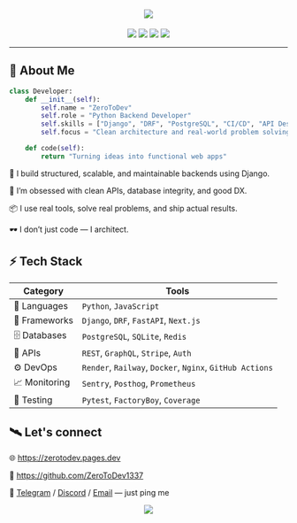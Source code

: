 <h1 align="center">
  <img src="https://readme-typing-svg.herokuapp.com?font=Orbitron&color=0FFFC0&size=22&center=true&vCenter=true&width=500&height=40&lines=Initializing+Developer+Profile..." />
</h1>

<p align="center">
  <img src="https://img.shields.io/badge/Code-Python-00f7ff?style=for-the-badge&logo=python&logoColor=black"/>
  <img src="https://img.shields.io/badge/Framework-Django-05fbbd?style=for-the-badge&logo=django&logoColor=black"/>
  <img src="https://img.shields.io/badge/Database-PostgreSQL-05fbbd?style=for-the-badge&logo=postgresql&logoColor=black"/>
  <img src="https://img.shields.io/badge/Cloud-Render-05fbbd?style=for-the-badge&logo=render&logoColor=black"/>
</p>

---

## 🧠 About Me

```py
class Developer:
    def __init__(self):
        self.name = "ZeroToDev"
        self.role = "Python Backend Developer"
        self.skills = ["Django", "DRF", "PostgreSQL", "CI/CD", "API Design"]
        self.focus = "Clean architecture and real-world problem solving"

    def code(self):
        return "Turning ideas into functional web apps"
```

🚀 I build structured, scalable, and maintainable backends using Django.
<p>🧱 I’m obsessed with clean APIs, database integrity, and good DX.</p>
<p>📦 I use real tools, solve real problems, and ship actual results.</p>
🕶️ I don’t just code — I architect.

## ⚡ Tech Stack

| Category      | Tools                                                    |                
| ------------- | -------------------------------------------------------- |
| 🧠 Languages  | `Python`, `JavaScript`                                   |
| 🧰 Frameworks | `Django`, `DRF`, `FastAPI`, `Next.js`                    |
| 🗄️ Databases   | `PostgreSQL`, `SQLite`, `Redis`                          |
| 🔗 APIs       | `REST`, `GraphQL`, `Stripe`, `Auth`                      |
| ⚙️ DevOps     | `Render`, `Railway`, `Docker`, `Nginx`, `GitHub Actions` |
| 📈 Monitoring | `Sentry`, `Posthog`, `Prometheus`                        |
| 🧪 Testing    | `Pytest`, `FactoryBoy`, `Coverage`                       |



<!--
📈 GitHub Stats
<p align="center"> <img src="https://github-readme-stats.vercel.app/api?username=yourusername&show_icons=true&theme=tokyonight&hide=stars" height="150" /> <img src="https://github-readme-stats.vercel.app/api/top-langs/?username=yourusername&layout=compact&theme=tokyonight&hide=html" height="150" /> </p>
-->

## 🛰️ Let's connect

🌐 https://zerotodev.pages.dev

🐙 https://github.com/ZeroToDev1337

💬 [Telegram](https://t.me/matcreate) / [Discord](https://discordapp.com/users/377734572957499392) / [Email](mailto:mattioffwork@gmail.com) — just ping me

<p align="center"> <img src="https://capsule-render.vercel.app/api?type=rect&color=0:0F2027,100:2C5364&height=2&section=footer"/> </p> 
